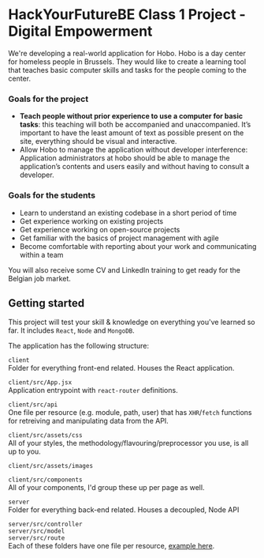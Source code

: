 # HackYourFutureBE Class 1 Project - Digital Empowerment

We're developing a real-world application for Hobo. Hobo is a day center for homeless people in Brussels. They would like to create a learning tool that teaches basic computer skills and tasks for the people coming to the center.

### Goals for the project
  - **Teach people without prior experience to use a computer for basic tasks**: this teaching will both be accompanied and unaccompanied. It’s important to have the least amount of text as possible present on the site, everything should be visual and interactive.
  - Allow Hobo to manage the application without developer interference: Application administrators at hobo should be able to manage the application’s contents and users easily and without having to consult a developer. 

### Goals for the students
  - Learn to understand an existing codebase in a short period of time
  - Get experience working on existing projects
  - Get experience working on open-source projects
  - Get familiar with the basics of project management with agile
  - Become comfortable with reporting about your work and communicating within a team
 
You will also receive some CV and LinkedIn training to get ready for the Belgian job market.


## Getting started

This project will test your skill & knowledge on everything you've learned so far. It includes `React`, `Node` and `MongoDB`.

The application has the following structure:

`client`  
Folder for everything front-end related. Houses the React application.

`client/src/App.jsx`  
Application entrypoint with `react-router` definitions.

`client/src/api`  
One file per resource (e.g. module, path, user) that has `XHR`/`fetch` functions for retreiving and manipulating data from the API.

`client/src/assets/css`  
All of your styles, the methodology/flavouring/preprocessor you use, is all up to you.

`client/src/assets/images`  

`client/src/components`  
All of your components, I'd group these up per page as well.



`server`  
Folder for everything back-end related. Houses a decoupled, Node API

`server/src/controller`  
`server/src/model`  
`server/src/route`  
Each of these folders have one file per resource, [example here](https://github.com/HackYourFutureBelgium/class1-project-digital-empowerment/tree/master/server/src).
